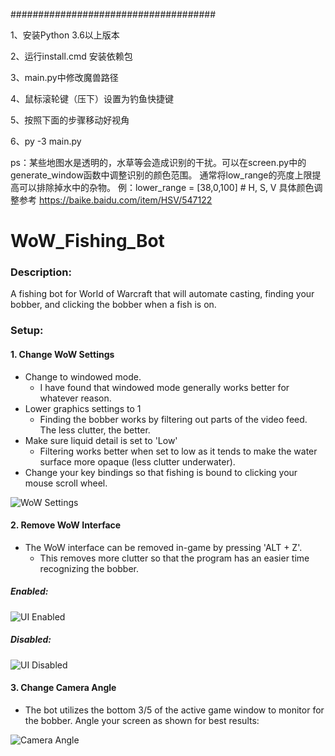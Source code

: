 #####################################
  
1、安装Python 3.6以上版本
  
2、运行install.cmd 安装依赖包
  
3、main.py中修改魔兽路径

4、鼠标滚轮键（压下）设置为钓鱼快捷键

5、按照下面的步骤移动好视角

6、py -3 main.py 

ps：某些地图水是透明的，水草等会造成识别的干扰。可以在screen.py中的generate_window函数中调整识别的颜色范围。
通常将low_range的亮度上限提高可以排除掉水中的杂物。
例：lower_range = [38,0,100] # H, S, V
具体颜色调整参考 https://baike.baidu.com/item/HSV/547122



# WoW_Fishing_Bot

### Description:
  A fishing bot for World of Warcraft that will automate casting, finding your bobber, and clicking the bobber when a fish is on.


### Setup:
  #### 1. Change WoW Settings
  
  * Change to windowed mode.
      - I have found that windowed mode generally works better for whatever reason.
  * Lower graphics settings to 1
      - Finding the bobber works by filtering out parts of the video feed. The less clutter, the better.
  * Make sure liquid detail is set to 'Low'
      - Filtering works better when set to low as it tends to make the water surface more opaque (less clutter underwater).
  * Change your key bindings so that fishing is bound to clicking your mouse scroll wheel.
  
![WoW Settings](https://github.com/raidensan91/WoW_Fishing_Bot/blob/master/var/Settings.PNG)

  #### 2. Remove WoW Interface
  
  * The WoW interface can be removed in-game by pressing 'ALT + Z'.
      - This removes more clutter so that the program has an easier time recognizing the bobber.
##### Enabled:
![UI Enabled](https://github.com/raidensan91/WoW_Fishing_Bot/blob/master/var/UI_Enabled.PNG)
##### Disabled:
![UI Disabled](https://github.com/raidensan91/WoW_Fishing_Bot/blob/master/var/UI_Disabled.PNG)

  #### 3. Change Camera Angle
  
  * The bot utilizes the bottom 3/5 of the active game window to monitor for the bobber. Angle your screen as shown for best results:
  
![Camera Angle](https://github.com/raidensan91/WoW_Fishing_Bot/blob/master/var/Camera_Angle.PNG)



